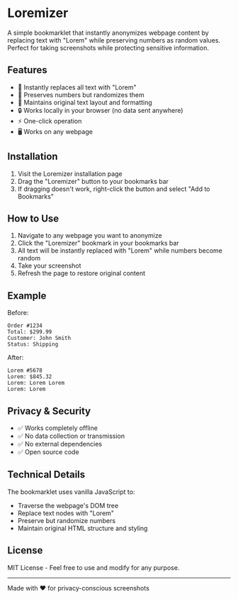 # Loremizer

A simple bookmarklet that instantly anonymizes webpage content by replacing text with "Lorem" while preserving numbers as random values. Perfect for taking screenshots while protecting sensitive information.

## Features

- 🔄 Instantly replaces all text with "Lorem"
- 🔢 Preserves numbers but randomizes them
- 📏 Maintains original text layout and formatting
- 🔒 Works locally in your browser (no data sent anywhere)
- ⚡ One-click operation
- 🖥️ Works on any webpage

## Installation

1. Visit the Loremizer installation page
2. Drag the "Loremizer" button to your bookmarks bar
3. If dragging doesn't work, right-click the button and select "Add to Bookmarks"

## How to Use

1. Navigate to any webpage you want to anonymize
2. Click the "Loremizer" bookmark in your bookmarks bar
3. All text will be instantly replaced with "Lorem" while numbers become random
4. Take your screenshot
5. Refresh the page to restore original content

## Example

Before:

```
Order #1234
Total: $299.99
Customer: John Smith
Status: Shipping
```

After:

```
Lorem #5678
Lorem: $845.32
Lorem: Lorem Lorem
Lorem: Lorem
```

## Privacy & Security

- ✅ Works completely offline
- ✅ No data collection or transmission
- ✅ No external dependencies
- ✅ Open source code

## Technical Details

The bookmarklet uses vanilla JavaScript to:

- Traverse the webpage's DOM tree
- Replace text nodes with "Lorem"
- Preserve but randomize numbers
- Maintain original HTML structure and styling


## License

MIT License - Feel free to use and modify for any purpose.

---

Made with ❤️ for privacy-conscious screenshots

